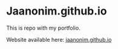 # Jaanonim.github.io
This is repo with my portfolio.

Website available here: [jaanonim.github.io](jaanonim.github.io)